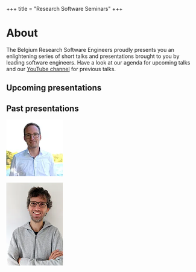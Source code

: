 +++
title = "Research Software Seminars"
+++

# About

The Belgium Research Software Engineers proudly presents you an enlightening series of short talks and presentations brought to you by leading software engineers. Have a look at our agenda for upcoming talks and our [YouTube channel](https://www.youtube.com/channel/UCZRqNFLXOcrFwAp8kS7iH2A) for previous talks.

## Upcoming presentations

## Past presentations

![Matthias Stahl](matthias_stahl.webp)

![Ludovic Courtès](lodovic_courtes.webp)
